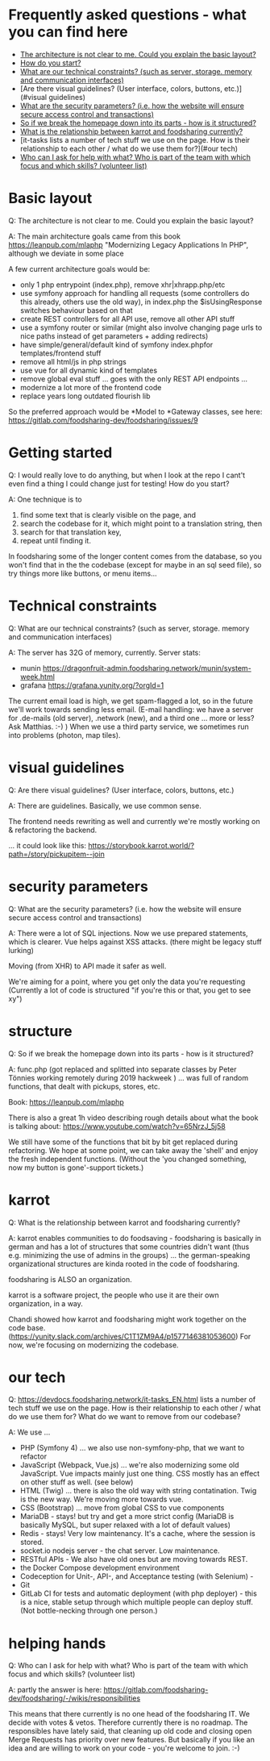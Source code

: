 # Frequently asked questions - what you can find here
* [The architecture is not clear to me. Could you explain the basic layout?](#basic-layout)
* [How do you start?](#getting-started)
* [What are our technical constraints? (such as server, storage. memory and communication interfaces)](#technical-constraints)
* [Are there visual guidelines? (User interface, colors, buttons, etc.)](#visual guidelines)
* [What are the security parameters? (i.e. how the website will ensure secure access control and transactions)](#security-parameters)
* [So if we break the homepage down into its parts - how is it structured?](#structure)
* [What is the relationship between karrot and foodsharing currently?](#karrot)
* [it-tasks lists a number of tech stuff we use on the page. How is their relationship to each other / what do we use them for?](#our tech)
* [Who can I ask for help with what? Who is part of the team with which focus and which skills? (volunteer list)](#helping-hands)

# Basic layout
Q: The architecture is not clear to me. Could you explain the basic layout?

A: The main architecture goals came from this book https://leanpub.com/mlaphp "Modernizing Legacy Applications In PHP", although we deviate in some place

A few current architecture goals would be:

* only 1 php entrypoint (index.php), remove xhr|xhrapp.php/etc
* use symfony approach for handling all requests (some controllers do this already, others use the old way), in index.php the $isUsingResponse switches behaviour based on that
* create REST controllers for all API use, remove all other API stuff
* use a symfony router or similar (might also involve changing page urls to nice paths instead of get parameters + adding redirects)
* have simple/general/default kind of symfony index.phpfor templates/frontend stuff
* remove all html/js in php strings
* use vue for all dynamic kind of templates
* remove global eval stuff  ... goes with the only REST API endpoints ...
* modernize a lot more of the frontend code
* replace years long outdated flourish lib

So the preferred approach would be *Model to *Gateway classes, see here: https://gitlab.com/foodsharing-dev/foodsharing/issues/9

# Getting started
Q: I would really love to do anything, but when I look at the repo I cant't even find a thing I could change just for testing! How do you start?

A: One technique is to 

1) find some text that is clearly visible on the page, and 
2) search the codebase for it, which might point to a translation string, then 
3) search for that translation key, 
4) repeat until finding it. 

In foodsharing some of the longer content comes from the database, so you won't find that in the the codebase (except for maybe in an sql seed file), so try things more like buttons, or menu items...

# Technical constraints
Q: What are our technical constraints? (such as server, storage. memory and communication interfaces)

A: The server has 32G of memory, currently. Server stats:

* munin https://dragonfruit-admin.foodsharing.network/munin/system-week.html
* grafana https://grafana.yunity.org/?orgId=1

The current email load is high, we get spam-flagged a lot, so in the future we'll work towards sending less email. 
(E-mail handling: we have a server for .de-mails (old server), .network (new), and a third one ... more or less? Ask Matthias. :-) )
When we use a third party service, we sometimes run into problems (photon, map tiles).

# visual guidelines
Q: Are there visual guidelines? (User interface, colors, buttons, etc.)

A: There are guidelines. Basically, we use common sense.

The frontend needs rewriting as well and currently we're mostly working on & refactoring the backend.

... it could look like this: https://storybook.karrot.world/?path=/story/pickupitem--join

# security parameters
Q: What are the security parameters? (i.e. how the website will ensure secure access control and transactions)

A: There were a lot of SQL injections. Now we use prepared statements, which is clearer.
Vue helps against XSS attacks. (there might be legacy stuff lurking)

Moving (from XHR) to API made it safer as well.

We're aiming for a point, where you get only the data you're requesting (Currently a lot of code is structured "if you're this or that, you get to see xy")

# structure
Q: So if we break the homepage down into its parts - how is it structured?

A: func.php (got replaced and splitted into separate classes by Peter Tönnies working remotely during 2019 hackweek ) ... was full of random functions, that dealt with pickups, stores, etc.

Book: https://leanpub.com/mlaphp

There is also a great 1h video describing rough details about what the book is talking about: https://www.youtube.com/watch?v=65NrzJ_5j58

We still have some of the functions that bit by bit get replaced during refactoring. We hope at some point, we can take away the 'shell' and enjoy the fresh independent functions. (Without the 'you changed something, now my button is gone'-support tickets.)

# karrot
Q: What is the relationship between karrot and foodsharing currently?

A: karrot enables communities to do foodsaving - foodsharing is basically in german and has a lot of structures that some countries didn't want (thus e.g. minimizing the use of admins in the groups) ... the german-speaking organizational structures are kinda rooted in the code of foodsharing.

foodsharing is ALSO an organization.

karrot is a software project, the people who use it are their own organization, in a way.

Chandi showed how karrot and foodsharing might work together on the code base. (https://yunity.slack.com/archives/C1T1ZM9A4/p1577146381053600) For now, we're focusing on modernizing the codebase.

# our tech
Q: https://devdocs.foodsharing.network/it-tasks_EN.html lists a number of tech stuff we use on the page. How is their relationship to each other / what do we use them for? What do we want to remove from our codebase?

A: We use ...
* PHP (Symfony 4) ... we also use non-symfony-php, that we want to refactor
* JavaScript (Webpack, Vue.js) ... we're also modernizing some old JavaScript. Vue impacts mainly just one thing. CSS mostly has an effect on other stuff as well. (see below)
* HTML (Twig) ... there is also the old way with string contatination.  Twig is the new way. We're moving more towards vue.
* CSS (Bootstrap) ... move from global CSS to vue components
* MariaDB - stays! but try and get a more strict config (MariaDB is basically MySQL, but super relaxed with a lot of default values)
* Redis - stays! Very low maintenancy. It's a cache, where the session is stored.
* socket.io nodejs server - the chat server. Low maintenance.
* RESTful APIs - We also have old ones but are moving towards REST.
* the Docker Compose development environment
* Codeception for Unit-, API-, and Acceptance testing (with Selenium) - 
* Git
* GitLab CI for tests and automatic deployment (with php deployer) - this is a nice, stable setup through which multiple people can deploy stuff. (Not bottle-necking through one person.)

# helping hands
Q: Who can I ask for help with what? Who is part of the team with which focus and which skills? (volunteer list)

A: partly the answer is here: https://gitlab.com/foodsharing-dev/foodsharing/-/wikis/responsibilities

This means that there currently is no one head of the foodsharing IT. We decide with votes & vetos. Therefore currently there is no roadmap. The responsibles have lately said, that cleaning up old code and closing open Merge Requests has priority over new features. But basically if you like an idea and are willing to work on your code - you're welcome to join. :-)